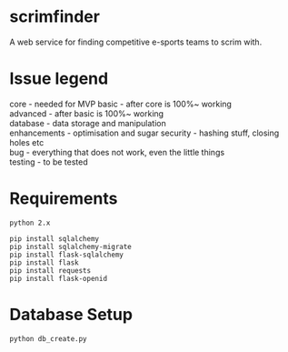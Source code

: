scrimfinder
=======

A web service for finding competitive e-sports teams to scrim with.

Issue legend
=======
core - needed for MVP
basic - after core is 100%~ working  
advanced - after basic is 100%~ working  
database - data storage and manipulation  
enhancements - optimisation and sugar
security - hashing stuff, closing holes etc  
bug - everything that does not work, even the little things  
testing - to be tested  


Requirements
=======
	python 2.x

	pip install sqlalchemy
	pip install sqlalchemy-migrate
	pip install flask-sqlalchemy
	pip install flask
	pip install requests
	pip install flask-openid  

Database Setup
=======
	python db_create.py
